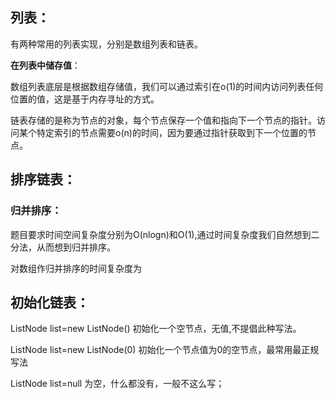 ## 列表：

有两种常用的列表实现，分别是数组列表和链表。

**在列表中储存值**：

数组列表底层是根据数组存储值，我们可以通过索引在o(1)的时间内访问列表任何位置的值，这是基于内存寻址的方式。

链表存储的是称为节点的对象，每个节点保存一个值和指向下一个节点的指针。访问某个特定索引的节点需要o(n)的时间，因为要通过指针获取到下一个位置的节点。





## 排序链表：

### 归并排序：

题目要求时间空间复杂度分别为O(nlogn)和O(1),通过时间复杂度我们自然想到二分法，从而想到归并排序。

对数组作归并排序的时间复杂度为









## 初始化链表：

ListNode list=new ListNode() 初始化一个空节点，无值,不提倡此种写法。

ListNode list=new ListNode(0) 初始化一个节点值为0的空节点，最常用最正规写法

 ListNode list=null 为空，什么都没有，一般不这么写；